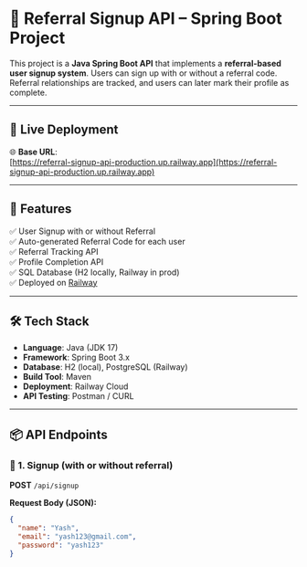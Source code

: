 # 🧾 Referral Signup API – Spring Boot Project

This project is a **Java Spring Boot API** that implements a **referral-based user signup system**. Users can sign up with or without a referral code. Referral relationships are tracked, and users can later mark their profile as complete.

---

## 🚀 Live Deployment

🌐 **Base URL**:  
[https://referral-signup-api-production.up.railway.app](https://referral-signup-api-production.up.railway.app)

---

## 🧩 Features

✅ User Signup with or without Referral  
✅ Auto-generated Referral Code for each user  
✅ Referral Tracking API  
✅ Profile Completion API  
✅ SQL Database (H2 locally, Railway in prod)  
✅ Deployed on [Railway](https://railway.app)

---

## 🛠️ Tech Stack

- **Language**: Java (JDK 17)
- **Framework**: Spring Boot 3.x
- **Database**: H2 (local), PostgreSQL (Railway)
- **Build Tool**: Maven
- **Deployment**: Railway Cloud
- **API Testing**: Postman / CURL

---

## 📦 API Endpoints

### 🔹 1. Signup (with or without referral)

**POST** `/api/signup`

**Request Body (JSON):**

```json
{
  "name": "Yash",
  "email": "yash123@gmail.com",
  "password": "yash123"
}

